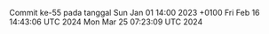 Commit ke-55 pada tanggal Sun Jan 01 14:00 2023 +0100
Fri Feb 16 14:43:06 UTC 2024
Mon Mar 25 07:23:09 UTC 2024
